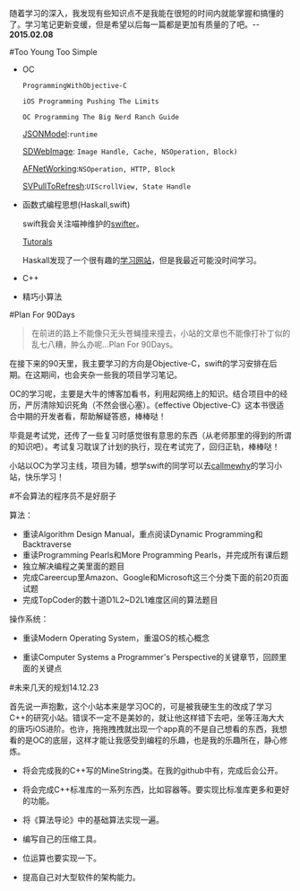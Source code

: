 
随着学习的深入，我发现有些知识点不是我能在很短的时间内就能掌握和搞懂的了。学习笔记更新变缓，但是希望以后每一篇都是更加有质量的了吧。-- **2015.02.08**

#Too Young Too Simple

- OC

	`ProgrammingWithObjective-C`
	
	`iOS Programming Pushing The Limits`

	`OC Programming The Big Nerd Ranch Guide`
	
	[JSONModel](https://github.com/icanzilb/JSONModel):`runtime`
	
	[SDWebImage](https://github.com/rs/SDWebImage):
	`Image Handle, Cache, NSOperation, Block)`
	
	[AFNetWorking](https://github.com/AFNetworking/AFNetworking):`NSOperation, HTTP, Block`
	
	[SVPullToRefresh](https://github.com/samvermette/SVPullToRefresh):`UIScrollView, State Handle`
		

- 函数式编程思想(Haskall,swift)

	swift我会关注喵神维护的[swifter](http://swifter.tips/)。
	
	[Tutorals](http://www.raywenderlich.com/tutorials)
	
	Haskall发现了一个很有趣的[学习网站](http://learnyouahaskell-zh-tw.csie.org/zh-cn/types-and-type-classes.html)，但是我最近可能没时间学习。
- C++
- 精巧小算法


 

#Plan For 90Days
>在前进的路上不能像只无头苍蝇撞来撞去，小站的文章也不能像打补丁似的乱七八糟，肿么办呢...Plan For 90Days。

在接下来的90天里，我主要学习的方向是Objective-C，swift的学习安排在后期。在这期间，也会夹杂一些我的项目学习笔记。

OC的学习呢，主要是大牛的博客加看书，利用起网络上的知识。结合项目中的经历，严厉清除知识死角（不然会很心塞）。《effective Objective-C》这本书很适合中期的开发者看，帮助解疑答惑，棒棒哒！

毕竟是考试党，还传了一些复习时感觉很有意思的东西（从老师那里的得到的所谓的知识吧）。考试复习耽误了计划的执行，现在考试完了，回归正轨，棒棒哒！

小站以OC为学习主线，项目为辅，想学swift的同学可以去[callmewhy](https://github.com/callmewhy/Swift90Days)的学习小站，快乐学习！

#不会算法的程序员不是好厨子

算法：

- 重读Algorithm Design Manual，重点阅读Dynamic Programming和Backtraverse
- 重读Programming Pearls和More Programming Pearls，并完成所有课后题
- 独立解决编程之美里面的题目
- 完成Careercup里Amazon、Google和Microsoft这三个分类下面的前20页面试题
- 完成TopCoder的数十道D1L2~D2L1难度区间的算法题目


操作系统：

- 重读Modern Operating System，重温OS的核心概念

- 重读Computer Systems a Programmer's Perspective的关键章节，回顾里面的关键点

#未来几天的规划14.12.23

首先说一声抱歉，这个小站本来是学习OC的，可是被我硬生生的改成了学习C++的研究小站。错误不一定不是美妙的，就让他这样错下去吧，坐等汪海大大的唐巧iOS进阶。也许，拖拖拽拽就出现一个app真的不是自己想看的东西，我想看的是OC的底层，这样才能让我感受到编程的乐趣，也是我的乐趣所在，静心修炼。

- 将会完成我的C++写的MineString类。在我的github中有，完成后会公开。

- 将会完成C++标准库的一系列东西，比如容器等。要实现比标准库更多和更好的功能。

- 将《算法导论》中的基础算法实现一遍。

- 编写自己的压缩工具。

- 位运算也要实现一下。

- 提高自己对大型软件的架构能力。





